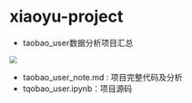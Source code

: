 # xiaoyu-project
- taobao_user数据分析项目汇总

<img src="https://tva1.sinaimg.cn/large/008eGmZEly1gmp9y8efo8j31hg0sagrx.jpg" style="zoom:80%;" />

- taobao_user_note.md : 项目完整代码及分析
- tqobao_user.ipynb：项目源码

